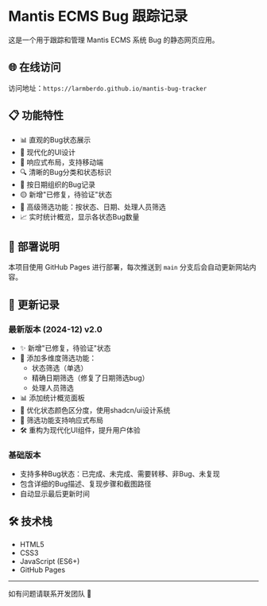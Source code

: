 # Mantis ECMS Bug 跟踪记录

这是一个用于跟踪和管理 Mantis ECMS 系统 Bug 的静态网页应用。

## 🌐 在线访问

访问地址：`https://larmberdo.github.io/mantis-bug-tracker`

## 📋 功能特性

- 📊 直观的Bug状态展示
- 🎨 现代化的UI设计
- 📱 响应式布局，支持移动端
- 🔍 清晰的Bug分类和状态标识
- 📅 按日期组织的Bug记录
- 🟡 新增"已修复，待验证"状态
- 🔽 高级筛选功能：按状态、日期、处理人员筛选
- 📈 实时统计概览，显示各状态Bug数量

## 🚀 部署说明

本项目使用 GitHub Pages 进行部署，每次推送到 `main` 分支后会自动更新网站内容。

## 📝 更新记录

### 最新版本 (2024-12) v2.0
- ✨ 新增"已修复，待验证"状态
- 🔽 添加多维度筛选功能：
  - 状态筛选（单选）
  - 精确日期筛选（修复了日期筛选bug）
  - 处理人员筛选
- 📊 添加统计概览面板
- 🎨 优化状态颜色区分度，使用shadcn/ui设计系统
- 📱 筛选功能支持响应式布局
- 🛠️ 重构为现代化UI组件，提升用户体验

### 基础版本
- 支持多种Bug状态：已完成、未完成、需要转移、非Bug、未复现
- 包含详细的Bug描述、复现步骤和截图路径
- 自动显示最后更新时间

## 🛠️ 技术栈

- HTML5
- CSS3
- JavaScript (ES6+)
- GitHub Pages

---

如有问题请联系开发团队 🔗 